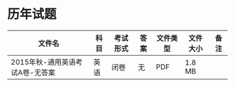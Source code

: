 # 历年试题

文件名|科目|考试形式|答案|文件类型|文件大小|备注
---|---|---|---|---|---|---
2015年秋-通用英语考试A卷-无答案|英语|闭卷|无|PDF|1.8 MB
